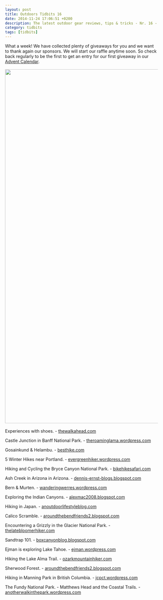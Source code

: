 ```yaml
---
layout: post
title: Outdoors Tidbits 16
date: 2014-11-24 17:06:51 +0200
description: The latest outdoor gear reviews, tips & tricks - Nr. 16 - #outdoorstidbits
category: tidbits
tags: [tidbits]
---
```

What a week! We have collected plenty of giveaways for you and we want to thank again our sponsors. We will start our raffle anytime soon. So check back regularly to be the first to get an entry for our first giveaway in our [Advent Calendar](http://hikeventures.com/advent-calendar-2014/).
<br><br>
<a href="https://www.flickr.com/photos/90204224@N07/8375202563"><img src="https://farm9.staticflickr.com/8190/8375202563_e45532e096_h.jpg" width="1600" height="1164"></a><!--more--><br><br>
Experiences with shoes. - [thewalkahead.com](http://thewalkahead.com/2014/11/24/on-the-trail-an-ode-to-old-shoes)

Castle Junction in Banff National Park. - [theroaminglama.wordpress.com](http://theroaminglama.wordpress.com/2014/11/24/castle-junction-banff-national-park)

Gosainkund & Helambu. - [besthike.com](http://besthike.com/2014/11/24/gosainkund-helambu-day-4/)

5 Winter Hikes near Portland. - [evergreenhiker.wordpress.com](http://evergreenhiker.wordpress.com/2014/11/18/5-winter-hikes-portland)

Hiking and Cycling the Bryce Canyon National Park. - [bikehikesafari.com](http://bikehikesafari.com/2014/11/23/hiking-and-cycling-bryce-canyon-national-park)

Ash Creek in Arizona  in Arizona. - [dennis-ernst-blogs.blogspot.com](http://dennis-ernst-blogs.blogspot.com/2014/11/ash-creek-arizona-2014.html)

Bern & Murten. - [wanderingwerres.wordpress.com](http://wanderingwerres.wordpress.com/2014/11/23/switzerland-part-1-bern-murten)

Exploring the Indian Canyons. - [alexmac2008.blogspot.com](http://alexmac2008.blogspot.com/2014/11/indian-canyons-palm-springs-vacation.html)

Hiking in  Japan. - [anoutdoorlifestyleblog.com](http://anoutdoorlifestyleblog.com/2014/11/23/hiking-in-japan)

Calico Scramble. - [aroundthebendfriends2.blogspot.com](http://aroundthebendfriends2.blogspot.com/2014/11/tonys-calico-scramble-112214.html)

Encountering a Grizzly in the Glacier National Park. - [thelatebloomerhiker.com](http://thelatebloomerhiker.com/2014/11/22/encounter-with-a-grizzly-in-glacier-national-park-part-2)

Sandtrap 101. - [boxcanyonblog.blogspot.com](http://boxcanyonblog.blogspot.com/2014/11/sandtrap-101-cautionary-tale.html)

Ejman is exploring Lake Tahoe. - [ejman.wordpress.com](http://ejman.wordpress.com/2014/11/21/658)

Hiking the Lake Alma Trail. - [ozarkmountainhiker.com](http://ozarkmountainhiker.com/2014/11/20/lake-alma-trail-kid-friendly-out-and-back-day-hike)

Sherwood Forest. - [aroundthebendfriends2.blogspot.com](http://aroundthebendfriends2.blogspot.com/2014/11/sherwood-forest-111814.html)

Hiking in Manning Park in British Columbia. - [jcpct.wordpress.com](http://jcpct.wordpress.com/2014/11/19/day-160-mile-2668-manning-park-bc)

The Fundy National Park. - Matthews Head and the Coastal Trails. - [anotherwalkinthepark.wordpress.com](http://anotherwalkinthepark.wordpress.com/2014/11/18/fundy-national-park-part-two-matthews-head-and-the-coastal-trails)

